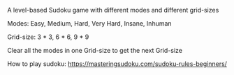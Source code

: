 A level-based Sudoku game with different modes and different grid-sizes

Modes: Easy, Medium, Hard, Very Hard, Insane, Inhuman

Grid-size: 3 * 3, 6 * 6, 9 * 9 

Clear all the modes in one Grid-size to get the next Grid-size

How to play sudoku: https://masteringsudoku.com/sudoku-rules-beginners/
